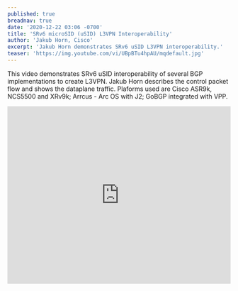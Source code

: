 ```yaml
---
published: true
breadnav: true
date: '2020-12-22 03:06 -0700'
title: 'SRv6 microSID (uSID) L3VPN Interoperability'
author: 'Jakub Horn, Cisco'
excerpt: 'Jakub Horn demonstrates SRv6 uSID L3VPN interoperability.'
teaser: 'https://img.youtube.com/vi/UBpBTu4hpAU/mqdefault.jpg'
---    
```

This video demonstrates SRv6 uSID interoperability of several BGP implementations to create L3VPN. Jakub Horn describes the control packet flow and shows the dataplane traffic. Plaforms used are Cisco ASR9k, NCS5500 and XRv9k; Arrcus - Arc OS with J2; GoBGP integrated with VPP.

<iframe width="100%" height="400px" src="https://www.youtube.com/embed/UBpBTu4hpAU" frameborder="0" allowfullscreen></iframe>
